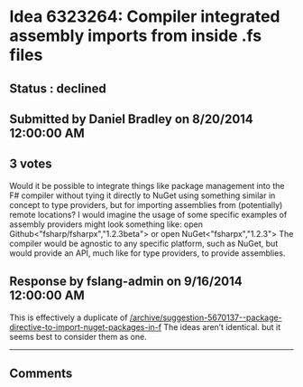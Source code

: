 # Idea 6323264: Compiler integrated assembly imports from inside .fs files #

## Status : declined

## Submitted by Daniel Bradley on 8/20/2014 12:00:00 AM

## 3 votes

Would it be possible to integrate things like package management into the F# compiler without tying it directly to NuGet using something similar in concept to type providers, but for importing assemblies from (potentially) remote locations? I would imagine the usage of some specific examples of assembly providers might look something like:
open Github<"fsharp/fsharpx","1.2.3beta">
or
open NuGet<"fsharpx","1.2.3">
The compiler would be agnostic to any specific platform, such as NuGet, but would provide an API, much like for type providers, to provide assemblies.



## Response by fslang-admin on 9/16/2014 12:00:00 AM

This is effectively a duplicate of [/archive/suggestion-5670137--package-directive-to-import-nuget-packages-in-f](/archive/suggestion-5670137--package-directive-to-import-nuget-packages-in-f.md)
The ideas aren’t identical. but it seems best to consider them as one.

------------------------
## Comments

